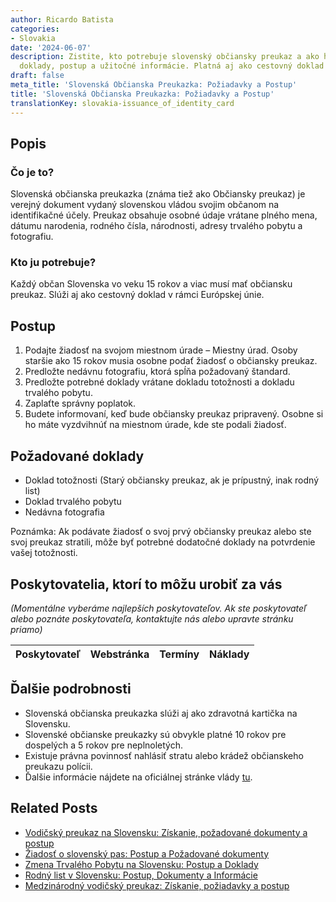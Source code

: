 ```yaml
---
author: Ricardo Batista
categories:
- Slovakia
date: '2024-06-07'
description: Zistite, kto potrebuje slovenský občiansky preukaz a ako ho získať. Požadované
  doklady, postup a užitočné informácie. Platná aj ako cestovný doklad v EÚ.
draft: false
meta_title: 'Slovenská Občianska Preukazka: Požiadavky a Postup'
title: 'Slovenská Občianska Preukazka: Požiadavky a Postup'
translationKey: slovakia-issuance_of_identity_card
---
```




## Popis
### Čo je to?
Slovenská občianska preukazka (známa tiež ako Občiansky preukaz) je verejný dokument vydaný slovenskou vládou svojim občanom na identifikačné účely. Preukaz obsahuje osobné údaje vrátane plného mena, dátumu narodenia, rodného čísla, národnosti, adresy trvalého pobytu a fotografiu.

### Kto ju potrebuje?
Každý občan Slovenska vo veku 15 rokov a viac musí mať občiansku preukaz. Slúži aj ako cestovný doklad v rámci Európskej únie.

## Postup
1. Podajte žiadosť na svojom miestnom úrade – Miestny úrad. Osoby staršie ako 15 rokov musia osobne podať žiadosť o občiansky preukaz.
2. Predložte nedávnu fotografiu, ktorá spĺňa požadovaný štandard.
3. Predložte potrebné doklady vrátane dokladu totožnosti a dokladu trvalého pobytu.
4. Zaplaťte správny poplatok.
5. Budete informovaní, keď bude občiansky preukaz pripravený. Osobne si ho máte vyzdvihnúť na miestnom úrade, kde ste podali žiadosť.

## Požadované doklady
- Doklad totožnosti (Starý občiansky preukaz, ak je prípustný, inak rodný list)
- Doklad trvalého pobytu
- Nedávna fotografia

Poznámka: Ak podávate žiadosť o svoj prvý občiansky preukaz alebo ste svoj preukaz stratili, môže byť potrebné dodatočné doklady na potvrdenie vašej totožnosti.

## Poskytovatelia, ktorí to môžu urobiť za vás

_(Momentálne vyberáme najlepších poskytovateľov. Ak ste poskytovateľ alebo poznáte poskytovateľa, kontaktujte nás alebo upravte stránku priamo)_

| Poskytovateľ    |     Webstránka  |     Termíny      |       Náklady    |
| :-------------: | :-------------: |  :-------------: | :-------------: |

## Ďalšie podrobnosti
- Slovenská občianska preukazka slúži aj ako zdravotná kartička na Slovensku.
- Slovenské občianske preukazky sú obvykle platné 10 rokov pre dospelých a 5 rokov pre neplnoletých.
- Existuje právna povinnosť nahlásiť stratu alebo krádež občianskeho preukazu polícii.
- Ďalšie informácie nájdete na oficiálnej stránke vlády [tu](https://www.minv.sk/).
## Related Posts

- [Vodičský preukaz na Slovensku: Získanie, požadované dokumenty a postup](https://tramitit.com/sk/guides/slovakia/vydanie_vodicskeho_preukazu/)
- [Žiadosť o slovenský pas: Postup a Požadované dokumenty](https://tramitit.com/sk/guides/slovakia/vydanie_cestovneho_pasu/)
- [Zmena Trvalého Pobytu na Slovensku: Postup a Doklady](https://tramitit.com/sk/guides/slovakia/zmena_trvaleho_pobytu/)
- [Rodný list v Slovensku: Postup, Dokumenty a Informácie](https://tramitit.com/sk/guides/slovakia/vydanie_rodneho_listu/)
- [Medzinárodný vodičský preukaz: Získanie, požiadavky a postup](https://tramitit.com/sk/guides/slovakia/vydanie_medzinarodneho_vodicskeho_preukazu/)